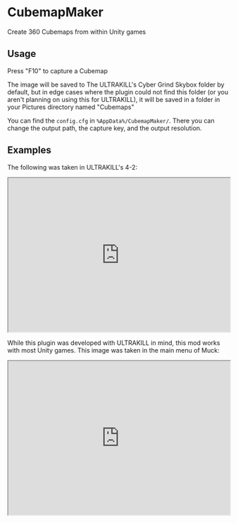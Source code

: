# CubemapMaker
Create 360 Cubemaps from within Unity games

## Usage

Press "F10" to capture a Cubemap

The image will be saved to The ULTRAKILL's Cyber Grind Skybox folder by default, but in edge cases where the plugin could not find this folder (or you aren't planning on using this for ULTRAKILL), it will be saved in a folder in your Pictures directory named "Cubemaps"

You can find the `config.cfg` in `%AppData%/CubemapMaker/`. There you can change the output path, the capture key, and the output resolution.

## Examples

The following was taken in ULTRAKILL's 4-2:

<iframe height="350px" width="100%" allowfullscreen="true" 
src="https://momento360.com/e/u/ae9b53244fe947fea807478156c30b5d?utm_campaign=embed&utm_source=other&heading=0&pitch=0&field-of-view=75&size=medium"></iframe>

While this plugin was developed with ULTRAKILL in mind, this mod works with most Unity games. This image was taken in the main menu of Muck:

<iframe height="350px" width="100%" allowfullscreen="true" 
src="https://momento360.com/e/u/b4502e9ee399400a94f2523a57ad6293?utm_campaign=embed&utm_source=other&heading=0&pitch=0&field-of-view=75&size=medium"></iframe>
